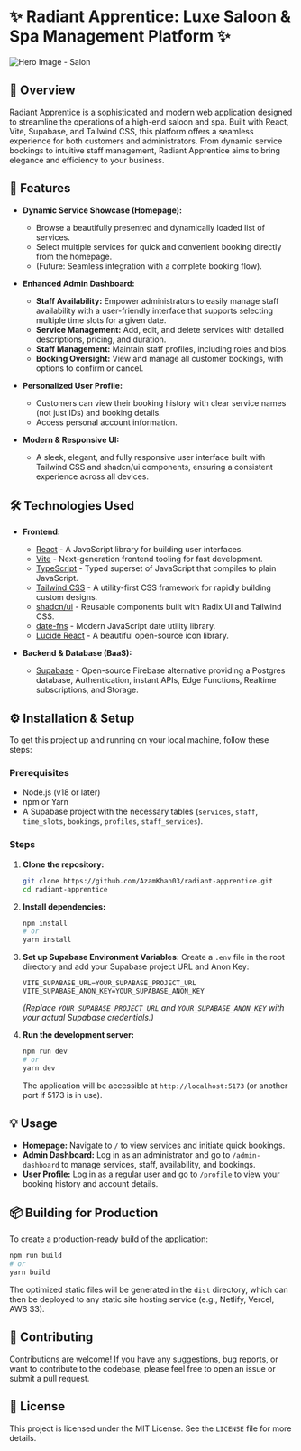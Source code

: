 # ✨ Radiant Apprentice: Luxe Saloon & Spa Management Platform ✨

![Hero Image - Salon](https://github.com/AzamKhan03/radiant-apprentice/blob/main/src/assets/hero-salon.jpg?raw=true)

## 🌟 Overview

Radiant Apprentice is a sophisticated and modern web application designed to streamline the operations of a high-end saloon and spa. Built with React, Vite, Supabase, and Tailwind CSS, this platform offers a seamless experience for both customers and administrators. From dynamic service bookings to intuitive staff management, Radiant Apprentice aims to bring elegance and efficiency to your business.

## 🚀 Features

*   **Dynamic Service Showcase (Homepage):**
    *   Browse a beautifully presented and dynamically loaded list of services.
    *   Select multiple services for quick and convenient booking directly from the homepage.
    *   (Future: Seamless integration with a complete booking flow).

*   **Enhanced Admin Dashboard:**
    *   **Staff Availability:** Empower administrators to easily manage staff availability with a user-friendly interface that supports selecting multiple time slots for a given date.
    *   **Service Management:** Add, edit, and delete services with detailed descriptions, pricing, and duration.
    *   **Staff Management:** Maintain staff profiles, including roles and bios.
    *   **Booking Oversight:** View and manage all customer bookings, with options to confirm or cancel.

*   **Personalized User Profile:**
    *   Customers can view their booking history with clear service names (not just IDs) and booking details.
    *   Access personal account information.

*   **Modern & Responsive UI:**
    *   A sleek, elegant, and fully responsive user interface built with Tailwind CSS and shadcn/ui components, ensuring a consistent experience across all devices.

## 🛠️ Technologies Used

*   **Frontend:**
    *   [React](https://react.dev/) - A JavaScript library for building user interfaces.
    *   [Vite](https://vitejs.dev/) - Next-generation frontend tooling for fast development.
    *   [TypeScript](https://www.typescriptlang.org/) - Typed superset of JavaScript that compiles to plain JavaScript.
    *   [Tailwind CSS](https://tailwindcss.com/) - A utility-first CSS framework for rapidly building custom designs.
    *   [shadcn/ui](https://ui.shadcn.com/) - Reusable components built with Radix UI and Tailwind CSS.
    *   [date-fns](https://date-fns.org/) - Modern JavaScript date utility library.
    *   [Lucide React](https://lucide.dev/) - A beautiful open-source icon library.

*   **Backend & Database (BaaS):**
    *   [Supabase](https://supabase.com/) - Open-source Firebase alternative providing a Postgres database, Authentication, instant APIs, Edge Functions, Realtime subscriptions, and Storage.

## ⚙️ Installation & Setup

To get this project up and running on your local machine, follow these steps:

### Prerequisites

*   Node.js (v18 or later)
*   npm or Yarn
*   A Supabase project with the necessary tables (`services`, `staff`, `time_slots`, `bookings`, `profiles`, `staff_services`).

### Steps

1.  **Clone the repository:**
    ```bash
    git clone https://github.com/AzamKhan03/radiant-apprentice.git
    cd radiant-apprentice
    ```

2.  **Install dependencies:**
    ```bash
    npm install
    # or
    yarn install
    ```

3.  **Set up Supabase Environment Variables:**
    Create a `.env` file in the root directory and add your Supabase project URL and Anon Key:
    ```
    VITE_SUPABASE_URL=YOUR_SUPABASE_PROJECT_URL
    VITE_SUPABASE_ANON_KEY=YOUR_SUPABASE_ANON_KEY
    ```
    *(Replace `YOUR_SUPABASE_PROJECT_URL` and `YOUR_SUPABASE_ANON_KEY` with your actual Supabase credentials.)*

4.  **Run the development server:**
    ```bash
    npm run dev
    # or
    yarn dev
    ```
    The application will be accessible at `http://localhost:5173` (or another port if 5173 is in use).

## 💡 Usage

*   **Homepage:** Navigate to `/` to view services and initiate quick bookings.
*   **Admin Dashboard:** Log in as an administrator and go to `/admin-dashboard` to manage services, staff, availability, and bookings.
*   **User Profile:** Log in as a regular user and go to `/profile` to view your booking history and account details.

## 📦 Building for Production

To create a production-ready build of the application:

```bash
npm run build
# or
yarn build
```

The optimized static files will be generated in the `dist` directory, which can then be deployed to any static site hosting service (e.g., Netlify, Vercel, AWS S3).

## 🤝 Contributing

Contributions are welcome! If you have any suggestions, bug reports, or want to contribute to the codebase, please feel free to open an issue or submit a pull request.

## 📄 License

This project is licensed under the MIT License. See the `LICENSE` file for more details.
